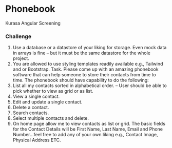 # Phonebook
Kurasa Angular Screening

### Challenge

1. Use a database or a datastore of your liking for storage. Even mock data in
arrays is fine – but it must be the same datastore for the whole project.
2. You are allowed to use styling templates readily available e.g., Tailwind and
or Bootstrap.
Task.
Please come up with an amazing phonebook software that can help someone to
store their contacts from time to time. The phonebook should have capability to do
the following:
1. List all my contacts sorted in alphabetical order. – User should be able to pick
whether to view as grid or as list.
2. View a single contact.
3. Edit and update a single contact.
4. Delete a contact.
5. Search contacts.
6. Select multiple contacts and delete.
7. On home page allow me to view contacts as list or grid.
The basic fields for the Contact Details will be First Name, Last Name, Email and
Phone Number…feel free to add any of your own liking e.g., Contact Image, Physical
Address ETC.
